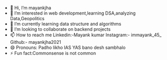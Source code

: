- 👋 Hi, I’m mayankjha
- 👀 I’m interested in web development,learning DSA,analyzing Data,Geopolitics
- 🌱 I’m currently learning data structure and algorithms
- 💞️ I’m looking to collaborate on backend projects 
- 📫 How to reach me Linkedin:-Mayank kumar Instagram:- immayank_45_ Github:- mayankjha2021
- 😄 Pronouns: Padho likho IAS YAS bano desh sambhalo
- ⚡ Fun fact:Commonsense is not common 

<!---
mayankjha2021/mayankjha2021 is a ✨ special ✨ repository because its `README.md` (this file) appears on your GitHub profile.
You can click the Preview link to take a look at your changes.
--->
